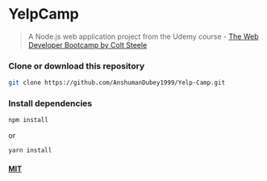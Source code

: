 # YelpCamp

> A Node.js web application project from the Udemy course - [The Web Developer Bootcamp by Colt Steele](https://www.udemy.com/the-web-developer-bootcamp/)

### Clone or download this repository

```sh
git clone https://github.com/AnshumanDubey1999/Yelp-Camp.git
```

### Install dependencies

```sh
npm install
```

or

```sh
yarn install
```

#### [MIT](./LICENSE)
